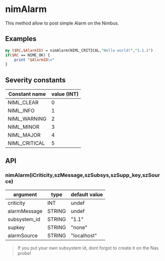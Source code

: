 # nimAlarm

This method allow to post simple Alarm on the Nimbus.

## Examples

```perl
my ($RC,$AlarmID) = nimAlarm(NIML_CRITICAL,"Hello world!","1.1.1")
if($RC == NIME_OK) {
    print "$AlarmID\n"
}
```

## Severity constants

| Constant name | value (INT) | 
| --- | --- |
| NIML_CLEAR | 0 |
| NIML_INFO | 1 |
| NIML_WARNING | 2 |
| NIML_MINOR | 3 |
| NIML_MAJOR | 4 | 
| NIML_CRITICAL | 5 |

## API

### nimAlarm(iCriticity,szMessage,szSubsys,szSupp_key,szSource)

| argument | type | default value |
| --- | --- | --- |
| criticity | INT | undef | 
| alarmMessage | STRING | undef | 
| subsystem_id | STRING | "1.1" | 
| supkey | STRING | "none" | 
| alarmSource | STRING | "localhost" | 

> If you put your own subsystem id, dont forgot to create it on the Nas probe!
